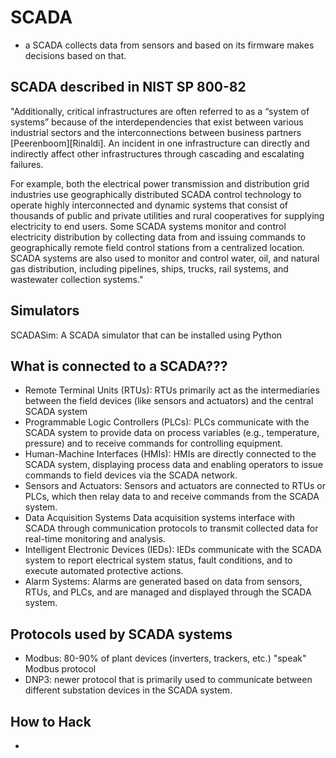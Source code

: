 # SCADA

- a SCADA collects data from sensors and based on its firmware makes decisions based on that.

## SCADA described in NIST SP 800-82
"Additionally, critical infrastructures are often referred to as a “system of systems” because of the
interdependencies that exist between various industrial sectors and the interconnections between
business partners [Peerenboom][Rinaldi]. An incident in one infrastructure can directly and
indirectly affect other infrastructures through cascading and escalating failures. 

For example, both the electrical power transmission and distribution grid industries use
geographically distributed SCADA control technology to operate highly interconnected and
dynamic systems that consist of thousands of public and private utilities and rural cooperatives
for supplying electricity to end users. Some SCADA systems monitor and control electricity
distribution by collecting data from and issuing commands to geographically remote field control
stations from a centralized location. SCADA systems are also used to monitor and control water,
oil, and natural gas distribution, including pipelines, ships, trucks, rail systems, and wastewater
collection systems."

## Simulators
SCADASim: A SCADA simulator that can be installed using Python

## What is connected to a SCADA???
- Remote Terminal Units (RTUs): RTUs primarily act as the intermediaries between the field devices (like sensors and actuators) and the central SCADA system
- Programmable Logic Controllers (PLCs): PLCs communicate with the SCADA system to provide data on process variables (e.g., temperature, pressure) and to receive commands for controlling equipment.
- Human-Machine Interfaces (HMIs): HMIs are directly connected to the SCADA system, displaying process data and enabling operators to issue commands to field devices via the SCADA network.
- Sensors and Actuators: Sensors and actuators are connected to RTUs or PLCs, which then relay data to and receive commands from the SCADA system.
- Data Acquisition Systems Data acquisition systems interface with SCADA through communication protocols to transmit collected data for real-time monitoring and analysis.
- Intelligent Electronic Devices (IEDs): IEDs communicate with the SCADA system to report electrical system status, fault conditions, and to execute automated protective actions.
- Alarm Systems: Alarms are generated based on data from sensors, RTUs, and PLCs, and are managed and displayed through the SCADA system.

## Protocols used by SCADA systems
- Modbus: 80-90% of plant devices (inverters, trackers, etc.) "speak" Modbus protocol
- DNP3: newer protocol that is primarily used to communicate between different substation devices in the SCADA system.

## How to Hack
- 
